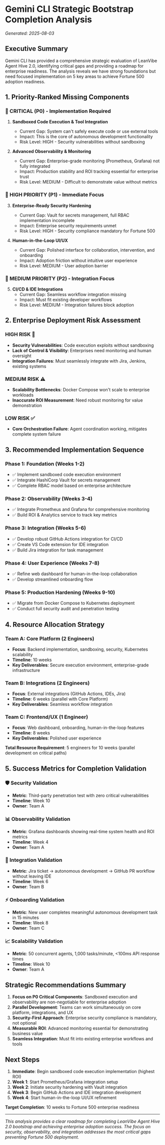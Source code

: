 # Gemini CLI Strategic Bootstrap Completion Analysis
*Generated: 2025-08-03*

## Executive Summary

Gemini CLI has provided a comprehensive strategic evaluation of LeanVibe Agent Hive 2.0, identifying critical gaps and providing a roadmap for enterprise readiness. The analysis reveals we have strong foundations but need focused implementation on 5 key areas to achieve Fortune 500 adoption readiness.

## 1. Priority-Ranked Missing Components

### 🚨 CRITICAL (P0) - Implementation Required
1. **Sandboxed Code Execution & Tool Integration**
   - Current Gap: System can't safely execute code or use external tools
   - Impact: This is the core of autonomous development functionality
   - Risk Level: HIGH - Security vulnerabilities without sandboxing

2. **Advanced Observability & Monitoring**
   - Current Gap: Enterprise-grade monitoring (Prometheus, Grafana) not fully integrated
   - Impact: Production stability and ROI tracking essential for enterprise trust
   - Risk Level: MEDIUM - Difficult to demonstrate value without metrics

### 🔧 HIGH PRIORITY (P1) - Immediate Focus
3. **Enterprise-Ready Security Hardening**
   - Current Gap: Vault for secrets management, full RBAC implementation incomplete
   - Impact: Enterprise security requirements unmet
   - Risk Level: HIGH - Security compliance mandatory for Fortune 500

4. **Human-in-the-Loop UI/UX**
   - Current Gap: Polished interface for collaboration, intervention, and onboarding
   - Impact: Adoption friction without intuitive user experience
   - Risk Level: MEDIUM - User adoption barrier

### 📡 MEDIUM PRIORITY (P2) - Integration Focus
5. **CI/CD & IDE Integrations**
   - Current Gap: Seamless workflow integration missing
   - Impact: Must fit existing developer workflows
   - Risk Level: MEDIUM - Integration failures block adoption

## 2. Enterprise Deployment Risk Assessment

### HIGH RISK 🚨
- **Security Vulnerabilities**: Code execution exploits without sandboxing
- **Lack of Control & Visibility**: Enterprises need monitoring and human oversight
- **Integration Failures**: Must seamlessly integrate with Jira, Jenkins, existing systems

### MEDIUM RISK ⚠️
- **Scalability Bottlenecks**: Docker Compose won't scale to enterprise workloads
- **Inaccurate ROI Measurement**: Need robust monitoring for value demonstration

### LOW RISK ✅
- **Core Orchestration Failure**: Agent coordination working, mitigates complete system failure

## 3. Recommended Implementation Sequence

### Phase 1: Foundation (Weeks 1-2)
- ✅ Implement sandboxed code execution environment
- ✅ Integrate HashiCorp Vault for secrets management
- ✅ Complete RBAC model based on enterprise architecture

### Phase 2: Observability (Weeks 3-4)
- ✅ Integrate Prometheus and Grafana for comprehensive monitoring
- ✅ Build ROI & Analytics service to track key metrics

### Phase 3: Integration (Weeks 5-6)
- ✅ Develop robust GitHub Actions integration for CI/CD
- ✅ Create VS Code extension for IDE integration
- ✅ Build Jira integration for task management

### Phase 4: User Experience (Weeks 7-8)
- ✅ Refine web dashboard for human-in-the-loop collaboration
- ✅ Develop streamlined onboarding flow

### Phase 5: Production Hardening (Weeks 9-10)
- ✅ Migrate from Docker Compose to Kubernetes deployment
- ✅ Conduct full security audit and penetration testing

## 4. Resource Allocation Strategy

### Team A: Core Platform (2 Engineers)
- **Focus**: Backend implementation, sandboxing, security, Kubernetes scalability
- **Timeline**: 10 weeks
- **Key Deliverables**: Secure execution environment, enterprise-grade infrastructure

### Team B: Integrations (2 Engineers)
- **Focus**: External integrations (GitHub Actions, IDEs, Jira)
- **Timeline**: 6 weeks (parallel with Core Platform)
- **Key Deliverables**: Seamless workflow integration

### Team C: Frontend/UX (1 Engineer)
- **Focus**: Web dashboard, onboarding, human-in-the-loop features
- **Timeline**: 8 weeks
- **Key Deliverables**: Polished user experience

**Total Resource Requirement**: 5 engineers for 10 weeks (parallel development on critical paths)

## 5. Success Metrics for Completion Validation

### 🛡️ Security Validation
- **Metric**: Third-party penetration test with zero critical vulnerabilities
- **Timeline**: Week 10
- **Owner**: Team A

### 📊 Observability Validation
- **Metric**: Grafana dashboards showing real-time system health and ROI metrics
- **Timeline**: Week 4
- **Owner**: Team A

### 🔗 Integration Validation
- **Metric**: Jira ticket → autonomous development → GitHub PR workflow without leaving IDE
- **Timeline**: Week 6
- **Owner**: Team B

### ⚡ Onboarding Validation
- **Metric**: New user completes meaningful autonomous development task in 15 minutes
- **Timeline**: Week 8
- **Owner**: Team C

### 📈 Scalability Validation
- **Metric**: 50 concurrent agents, 1,000 tasks/minute, <100ms API response times
- **Timeline**: Week 10
- **Owner**: Team A

## Strategic Recommendations Summary

1. **Focus on P0 Critical Components**: Sandboxed execution and observability are non-negotiable for enterprise adoption
2. **Parallel Development**: Teams can work simultaneously on core platform, integrations, and UX
3. **Security-First Approach**: Enterprise security compliance is mandatory, not optional
4. **Measurable ROI**: Advanced monitoring essential for demonstrating business value
5. **Seamless Integration**: Must fit into existing enterprise workflows and tools

## Next Steps

1. **Immediate**: Begin sandboxed code execution implementation (highest ROI)
2. **Week 1**: Start Prometheus/Grafana integration setup
3. **Week 2**: Initiate security hardening with Vault integration
4. **Week 3**: Begin GitHub Actions and IDE integration development
5. **Week 4**: Start human-in-the-loop UI/UX refinement

**Target Completion**: 10 weeks to Fortune 500 enterprise readiness

---

*This analysis provides a clear roadmap for completing LeanVibe Agent Hive 2.0 bootstrap and achieving enterprise adoption success. The focus on security, observability, and integration addresses the most critical gaps preventing Fortune 500 deployment.*
